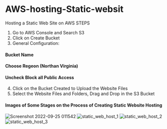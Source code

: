 # AWS-hosting-Static-websit
Hosting a Static Web Site on AWS
STEPS
1. Go to AWS Console and Search S3
2. Click on Create Bucket
3. General Configuration:
#### Bucket Name
#### Choose Regeon (Northan Virginia)
#### Uncheck Block all Public Access
4. Click on the Bucket Created to Upload the Website Files
5. Select the Website Files and Folders, Drag and Drop in the S3 Bucket
#### Images of Some Stages on the Process of Creating Static Website Hosting

![Screenshot 2022-09-25 011542](https://user-images.githubusercontent.com/16262170/194465061-2a896761-00aa-4995-9a09-14b452de4c2d.jpg)
![static_web_host_1](https://user-images.githubusercontent.com/16262170/194465063-734e399a-6157-435d-ad55-a71e0a8c0c8d.jpg)
![static_web_host_2](https://user-images.githubusercontent.com/16262170/194465065-0ca5ae99-2fe5-4aa2-ae7e-9268966eea5e.jpg)
![static_web_host_3](https://user-images.githubusercontent.com/16262170/194465068-d7f66470-e982-4487-bfe5-24033d07498c.jpg)
